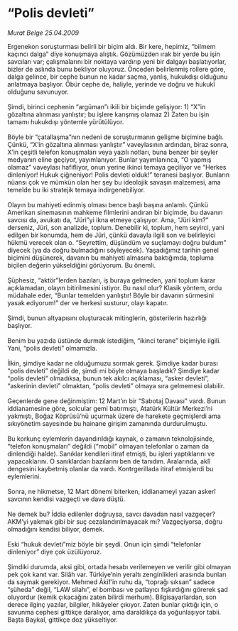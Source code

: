 # “Polis devleti”

*Murat Belge 25.04.2009*

<div class="taraf_structure_2col_1zq">
<div class="margen_n">



 <p>Ergenekon soruşturması belirli bir biçim aldı. Bir kere, hepimiz, “bilmem kaçıncı dalga” diye konuşmaya alıştık. Gözümüzden ırak bir yerde bu işin savcıları var; çalışmalarını bir noktaya vardırıp yeni bir dalgayı başlatıyorlar, bizler de aslında bunu bekliyor oluyoruz. Önceden belirlenmiş rollere göre, dalga gelince, bir cephe bunun ne kadar saçma, yanlış, hukukdışı olduğunu anlatmaya başlıyor. Öbür cephe de, haliyle, yerinde ve doğru ve hukukî olduğunu savunuyor. <br/><br/>Şimdi, birinci cephenin “argüman”ı ikili bir biçimde gelişiyor: 1) “X”in gözaltına alınması yanlıştır; bu işlere karışmış olamaz 2) Zaten bu işin tamamı hukukdışı yöntemle yürütülüyor. <br/><br/>Böyle bir “çatallaşma”nın nedeni de soruşturmanın gelişme biçimine bağlı. Çünkü, “X’in gözaltına alınması yanlıştır” vaveylasının ardından, biraz sonra, X’in çeşitli telefon konuşmaları veya yazılı notları, buna benzer bir şeyler medyanın eline geçiyor, yayımlanıyor. Bunlar yayımlanınca, “O yapmış olamaz” vaveylası hafifliyor, onun yerine ikinci temaya geçiliyor ve “Herkes dinleniyor! Hukuk çiğneniyor! Polis devleti olduk!” teranesi başlıyor. Bunların nüansı çok ve mümkün olan her şey bu ideolojik savaşın malzemesi, ama temelde bu iki stratejik temaya indirgenebiliyor. <br/><br/>Olayın bu mahiyeti edinmiş olması bence başlı başına anlamlı. Çünkü Amerikan sinemasının mahkeme filmlerini andıran bir biçimde, bu davanın savcısı da, avukatı da, “Jüri”yi ikna etmeye çalışıyor. Ama, “Jüri kim?” derseniz, Jüri, son analizde, toplum. Denebilir ki, toplum, hem seyirci, yani edilgen bir konumda, hem de Jüri, çünkü davayla ilgili son ve belirleyici hükmü verecek olan o. “Seyrettim, düşündüm ve suçlamayı doğru buldum” diyecek (ya da doğru bulmadığını söyleyecek). Yaşadığımız tarihin genel biçimini düşünerek, davanın bu mahiyeti almasına baktığımda, topluma biçilen değerin yükseldiğini görüyorum. Bu önemli. <br/><br/>Şüphesiz, “aktör”lerden bazıları, iş buraya gelmeden, yani toplum karar açıklamadan, olayın bitirilmesini istiyor. Bu nasıl olur? Klasik yöntem, ordu müdahale eder, “Bunlar temelden yanlıştır! Böyle bir davanın sürmesini yasak ediyorum!” der ve herkesi susturur, olayı kapatır. <br/><br/>Şimdi, bunun altyapısını oluşturacak mitinglerin, gösterilerin hazırlığı başlıyor. <br/><br/>Benim bu yazıda üstünde durmak istediğim, “ikinci terane” biçimiyle ilgili. Yani, “polis devleti” olmamızla. <br/><br/>İlkin, şimdiye kadar ne olduğumuzu sormak gerek. Şimdiye kadar burası “polis devleti” değildi de, şimdi mi böyle olmaya başladık? Şimdiye kadar “polis devleti” olmadıksa, bunun tek akılcı açıklaması, “asker devleti”, “askerinin devleti” olmaktan, “polis devleti” olmaya sıra gelmemesi olabilir. <br/><br/>Geçenlerde gene değinmiştim: 12 Mart’ın bir “Sabotaj Davası” vardı. Bunun iddianamesine göre, solcular gemi batırmıştı, Atatürk Kültür Merkezi’ni yakmıştı, Boğaz Köprüsü’nü uçurmak üzere de harekete geçmişlerdi ama sıkıyönetim sayesinde bu hainane girişim zamanında durdurulmuştu. <br/><br/>Bu korkunç eylemlerin dayandırıldığı kaynak, o zamanın teknolojisinde, “telefon konuşmaları” değildi (“mobil” olmayan telefonlar o zaman da dinlendiği halde). Sanıklar kendileri itiraf etmişti, bu işleri yaptıklarını ve yapacaklarını. O sanıklardan bazılarını ben de tanıdım. Aralarında, aklî dengesini kaybetmiş olanlar da vardı. Kontrgerillada itiraf etmişlerdi bu eylemlerini. <br/><br/>Sonra, ne hikmetse, 12 Mart dönemi biterken, iddianameyi yazan askerî savcının kendisi vazgeçti ve dava düştü. <br/><br/>Ne demek bu? İddia edilenler doğruysa, savcı davadan nasıl vazgeçer? AKM’yi yakmak gibi bir suç cezalandırılmayacak mı? Vazgeçiyorsa, doğru olmadığını kendisi biliyor, demek. <br/><br/>Eski “hukuk devleti”miz böyle bir şeydi. Onun için şimdi “telefonlar dinleniyor” diye çok üzülüyoruz. <br/><br/>Şimdiki durumda, aksi gibi, ortada hesabı verilemeyen ve verilir gibi olmayan pek çok kanıt var. Silâh var. Türkiye’nin yeraltı zenginlikleri arasında bunları da saymak gerekiyor. Mehmed Âkif’in ruhu da, “toprağı sıksan” sadece “şüheda” değil, “LAW silahı”, el bombası ve patlayıcı fışkırdığını görerek şad oluyordur (kemik çıkacağını zaten bilirdi merhum). Bilgisayarlardan, son derece ilginç yazılar, bilgiler, hikâyeler çıkıyor. Zaten bunlar çıktığı için, o savunma cephesi gittikçe daralıyor, ama daraldıkça da yoğunlaşıyor tabii. Başta Baykal, gittikçe doz yükseltiyor.</p>

<br/>


<div id="taraf_not">
</div>

</div>


</div>
